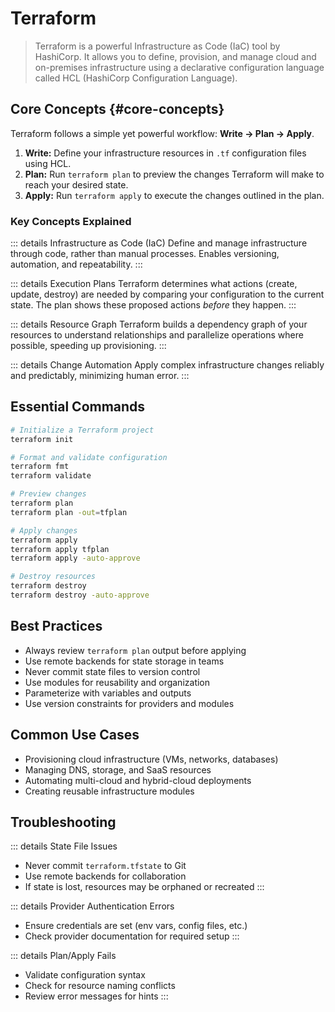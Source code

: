 # Terraform

> Terraform is a powerful Infrastructure as Code (IaC) tool by HashiCorp. It allows you to define, provision, and manage cloud and on-premises infrastructure using a declarative configuration language called HCL (HashiCorp Configuration Language).

## Core Concepts {#core-concepts}

Terraform follows a simple yet powerful workflow: **Write -> Plan -> Apply**.

1.  **Write:** Define your infrastructure resources in `.tf` configuration files using HCL.
2.  **Plan:** Run `terraform plan` to preview the changes Terraform will make to reach your desired state.
3.  **Apply:** Run `terraform apply` to execute the changes outlined in the plan.

### Key Concepts Explained

::: details Infrastructure as Code (IaC)
Define and manage infrastructure through code, rather than manual processes. Enables versioning, automation, and repeatability.
:::

::: details Execution Plans
Terraform determines what actions (create, update, destroy) are needed by comparing your configuration to the current state. The plan shows these proposed actions _before_ they happen.
:::

::: details Resource Graph
Terraform builds a dependency graph of your resources to understand relationships and parallelize operations where possible, speeding up provisioning.
:::

::: details Change Automation
Apply complex infrastructure changes reliably and predictably, minimizing human error.
:::

## Essential Commands <Badge type="tip" text="Core CLI" />

```sh
# Initialize a Terraform project
terraform init

# Format and validate configuration
terraform fmt
terraform validate

# Preview changes
terraform plan
terraform plan -out=tfplan

# Apply changes
terraform apply
terraform apply tfplan
terraform apply -auto-approve

# Destroy resources
terraform destroy
terraform destroy -auto-approve
```

## Best Practices

- Always review `terraform plan` output before applying
- Use remote backends for state storage in teams
- Never commit state files to version control
- Use modules for reusability and organization
- Parameterize with variables and outputs
- Use version constraints for providers and modules

## Common Use Cases

- Provisioning cloud infrastructure (VMs, networks, databases)
- Managing DNS, storage, and SaaS resources
- Automating multi-cloud and hybrid-cloud deployments
- Creating reusable infrastructure modules

## Troubleshooting <Badge type="warning" text="Common Issues" />

::: details State File Issues

- Never commit `terraform.tfstate` to Git
- Use remote backends for collaboration
- If state is lost, resources may be orphaned or recreated
  :::

::: details Provider Authentication Errors

- Ensure credentials are set (env vars, config files, etc.)
- Check provider documentation for required setup
  :::

::: details Plan/Apply Fails

- Validate configuration syntax
- Check for resource naming conflicts
- Review error messages for hints
  :::
